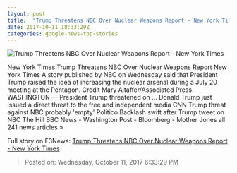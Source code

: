 ```yaml
---
layout: post
title:  "Trump Threatens NBC Over Nuclear Weapons Report - New York Times"
date: 2017-10-11 18:33:29Z
categories: google-news-top-stories
---
```


![Trump Threatens NBC Over Nuclear Weapons Report - New York Times](https://static01.nyt.com/images/2017/10/12/us/12dc-trumpnbc/12dc-trumpnbc-facebookJumbo.jpg)

New York Times Trump Threatens NBC Over Nuclear Weapons Report New York Times A story published by NBC on Wednesday said that President Trump raised the idea of increasing the nuclear arsenal during a July 20 meeting at the Pentagon. Credit Mary Altaffer/Associated Press. WASHINGTON — President Trump threatened on ... Donald Trump just issued a direct threat to the free and independent media CNN Trump threat against NBC probably 'empty' Politico Backlash swift after Trump tweet on NBC The Hill BBC News - Washington Post - Bloomberg - Mother Jones all 241 news articles »


Full story on F3News: [Trump Threatens NBC Over Nuclear Weapons Report - New York Times](http://www.f3nws.com/n/3AHFVE)

> Posted on: Wednesday, October 11, 2017 6:33:29 PM
